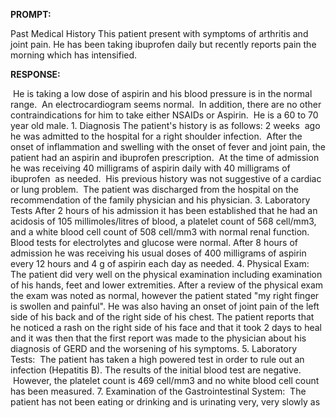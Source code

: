 **PROMPT:**

Past Medical History This patient present with symptoms of arthritis and joint pain. He has been taking ibuprofen daily but recently reports pain the morning which has intensified. 

**RESPONSE:**

  He is taking a low dose of aspirin and his blood pressure is in the normal range.  An electrocardiogram seems normal.  In addition, there are no other contraindications for him to take either NSAIDs or Aspirin.  He is a 60 to 70 year old male. 1. Diagnosis The patient's history is as follows: 2 weeks  ago he was admitted to the hospital for a right shoulder infection.  After the onset of inflammation and swelling with the onset of fever and joint pain, the patient had an aspirin and ibuprofen prescription.  At the time of admission he was receiving 40 milligrams of aspirin daily with 40 milligrams of ibuprofen  as needed.  His previous history was not suggestive of a cardiac or lung problem.  The patient was discharged from the hospital on the recommendation of the family physician and his physician. 3. Laboratory Tests After 2 hours of his admission it has been established that he had an acidosis of 105 millimoles/litres of blood, a platelet count of 568 cell/mm3, and a white blood cell count of 508 cell/mm3 with normal renal function. Blood tests for electrolytes and glucose were normal. After 8 hours of admission he was receiving his usual doses of 400 milligrams of aspirin every 12 hours and 4 g of aspirin each day as needed. 4. Physical Exam:  The patient did very well on the physical examination including examination of his hands, feet and lower extremities. After a review of the physical exam the exam was noted as normal, however the patient stated "my right finger is swollen and painful". He was also having an onset of joint pain of the left side of his back and of the right side of his chest. The patient reports that he noticed a rash on the right side of his face and that it took 2 days to heal and it was then that the first report was made to the physician about his diagnosis of GERD and the worsening of his symptoms. 5. Laboratory Tests:  The patient has taken a high powered test in order to rule out an infection (Hepatitis B). The results of the initial blood test are negative.  However, the platelet count is 469 cell/mm3 and no white blood cell count has been measured. 7. Examination of the Gastrointestinal System:  The patient has not been eating or drinking and is urinating very, very slowly as